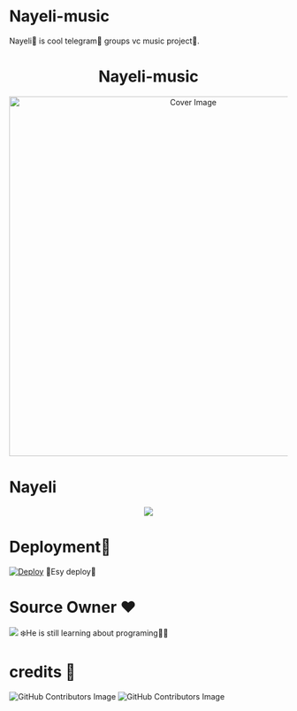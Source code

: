 # Nayeli-music
Nayeli🥀 is cool telegram🍎 groups vc music project🎋.


<h1 align="center">Nayeli-music </h3> <p align="center"> <a href="https://github.com/Kasun-bandara1/Nayeli-music/"> <img src="https://socialify.git.ci/Kasun-bandara1/Nayeli-music/image?description=1&descriptionEditable=Telegram%20UserBot%20to%20Play%20Audio%20in%20Telegram%20Voice%20Chats%20%F0%9F%94%8A&font=Inter&forks=1&issues=1&language=1&owner=1&pattern=Floating%20Cogs&pulls=1&stargazers=1&theme=Dark" alt="Cover Image" width="650"> </a> </p>

# Nayeli
<p align="center">
  <img src="https://telegra.ph/file/fd961d7a57de98ea477a8.jpg">
</p>



# Deployment🎋
[![Deploy](https://www.herokucdn.com/deploy/button.svg)](https://heroku.com/deploy?template=https://github.com/Kasun-bandara1/Nayeli-music)
📲Esy deploy🐾️


# Source Owner ♥️ 
<a href="https://t.me/SANTA_R1"><img src="https://img.shields.io/badge/kasun%20🥀සැන්ටා🥀-blue.svg?style=for-the-badge&logo=Telegram"></a>
❄️He is still learning about programing🍉😉 


# credits 📆
![GitHub Contributors Image](https://contrib.rocks/image?repo=kasun-bandara1) 
![GitHub Contributors Image](https://contrib.rocks/image?repo=doozylab-lk)


